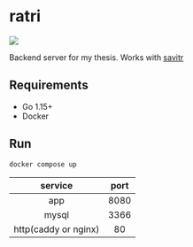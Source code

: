 # ratri

[![](https://github.com/ushmz/ratri/actions/workflows/unittest.yml/badge.svg)](https://github.com/ushmz/ratri/actions/workflows/test.yml)

Backend server for my thesis. Works with [savitr](https://github.com/ushmz/savitr)

## Requirements

- Go 1.15+
- Docker

## Run

```shell
docker compose up
```

|service|port|
|:-:|:-:|
|app|8080|
|mysql|3366|
|http(caddy or nginx)|80|
